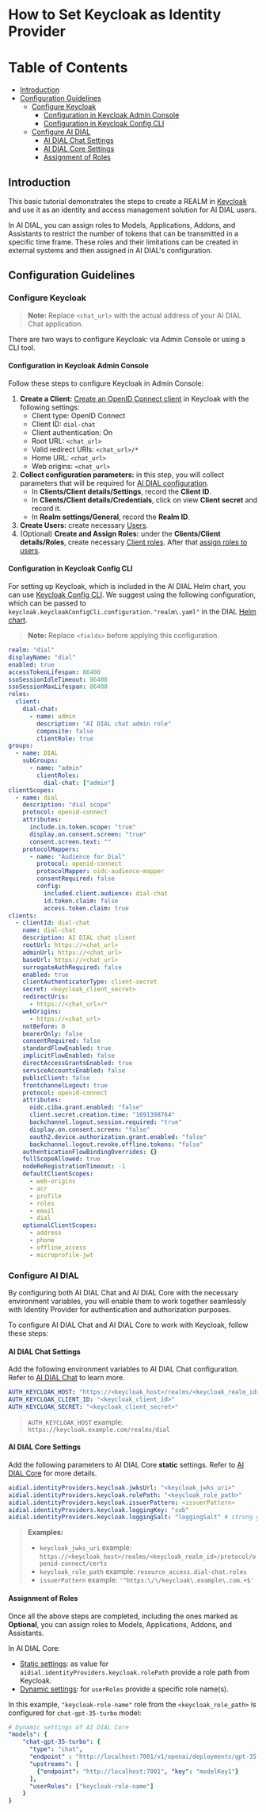 
<!-- omit from toc -->
# How to Set Keycloak as Identity Provider

<div class="docusaurus-ignore">

<!-- omit from toc -->
# Table of Contents

- [Introduction](#introduction)
- [Configuration Guidelines](#configuration-guidelines)
  - [Configure Keycloak](#configure-keycloak)
    - [Configuration in Keycloak Admin Console](#configuration-in-keycloak-admin-console)
    - [Configuration in Keycloak Config CLI](#configuration-in-keycloak-config-cli)
  - [Configure AI DIAL](#configure-ai-dial)
    - [AI DIAL Chat Settings](#ai-dial-chat-settings)
    - [AI DIAL Core Settings](#ai-dial-core-settings)
    - [Assignment of Roles](#assignment-of-roles)
  
</div>

## Introduction

This basic tutorial demonstrates the steps to create a REALM in [Keycloak](https://www.keycloak.org) and use it as an identity and access management solution for AI DIAL users.

In AI DIAL, you can assign roles to Models, Applications, Addons, and Assistants to restrict the number of tokens that can be transmitted in a specific time frame. These roles and their limitations can be created in external systems and then assigned in AI DIAL's configuration.

## Configuration Guidelines

### Configure Keycloak

> **Note:** Replace `<chat_url>` with the actual address of your AI DIAL Chat application.

There are two ways to configure Keycloak: via Admin Console or using a CLI tool.

#### Configuration in Keycloak Admin Console

Follow these steps to configure Keycloak in Admin Console:

1. **Create a Client:** [Create an OpenID Connect client](https://www.keycloak.org/docs/latest/server_admin/#proc-creating-oidc-client_server_administration_guide) in Keycloak with the following settings:
   - Client type: OpenID Connect
   - Client ID: `dial-chat`
   - Client authentication: On
   - Root URL: `<chat_url>`
   - Valid redirect URIs: `<chat_url>/*`
   - Home URL: `<chat_url>`
   - Web origins: `<chat_url>`
2.  **Collect configuration parameters:** in this step, you will collect parameters that will be required for [AI DIAL configuration](#ai-dial-chat-settings).
    - In **Clients/Client details/Settings**, record the **Client ID**.
    - In **Clients/Client details/Credentials**, click on view **Client secret** and record it. 
    - In **Realm settings/General**, record the **Realm ID**.
3. **Create Users:** create necessary [Users](https://www.keycloak.org/docs/latest/server_admin/#proc-creating-user_server_administration_guide).
4. (Optional) **Create and Assign Roles:** under the **Clients/Client details/Roles**, create necessary [Client roles](https://www.keycloak.org/docs/latest/server_admin/#con-client-roles_server_administration_guide). After that [assign roles to users](https://www.keycloak.org/docs/latest/server_admin/#proc-assigning-role-mappings_server_administration_guide).

#### Configuration in Keycloak Config CLI

For setting up Keycloak, which is included in the AI DIAL Helm chart, you can use [Keycloak Config CLI](https://github.com/bitnami/containers/tree/main/bitnami/keycloak-config-cli#configuration). We suggest using the following configuration, which can be passed to `keycloak.keycloakConfigCli.configuration."realm\.yaml"` in the DIAL [Helm chart](https://github.com/epam/ai-dial-helm/blob/56b41d6f3c2148b42bdd12c1dcecc9711e23fd6d/charts/dial/values.yaml#L29). 

> **Note:** Replace `<fields>` before applying this configuration.

  ```yaml
  realm: "dial"
  displayName: "dial"
  enabled: true
  accessTokenLifespan: 86400
  ssoSessionIdleTimeout: 86400
  ssoSessionMaxLifespan: 86400
  roles:
    client:
      dial-chat:
        - name: admin
          description: "AI DIAL chat admin role"
          composite: false
          clientRole: true
  groups:
    - name: DIAL
      subGroups:
        - name: "admin"
          clientRoles:
            dial-chat: ["admin"]
  clientScopes:
    - name: dial
      description: "dial scope"
      protocol: openid-connect
      attributes:
        include.in.token.scope: "true"
        display.on.consent.screen: "true"
        consent.screen.text: ""
      protocolMappers:
        - name: "Audience for Dial"
          protocol: openid-connect
          protocolMapper: oidc-audience-mapper
          consentRequired: false
          config:
            included.client.audience: dial-chat
            id.token.claim: false
            access.token.claim: true
  clients:
    - clientId: dial-chat
      name: dial-chat
      description: AI DIAL chat client
      rootUrl: https://<chat_url>
      adminUrl: https://<chat_url>
      baseUrl: https://<chat_url>
      surrogateAuthRequired: false
      enabled: true
      clientAuthenticatorType: client-secret
      secret: <keycloak_client_secret>
      redirectUris:
        - https://<chat_url>/*
      webOrigins:
        - https://<chat_url>
      notBefore: 0
      bearerOnly: false
      consentRequired: false
      standardFlowEnabled: true
      implicitFlowEnabled: false
      directAccessGrantsEnabled: true
      serviceAccountsEnabled: false
      publicClient: false
      frontchannelLogout: true
      protocol: openid-connect
      attributes:
        oidc.ciba.grant.enabled: "false"
        client.secret.creation.time: "1691398764"
        backchannel.logout.session.required: "true"
        display.on.consent.screen: "false"
        oauth2.device.authorization.grant.enabled: "false"
        backchannel.logout.revoke.offline.tokens: "false"
      authenticationFlowBindingOverrides: {}
      fullScopeAllowed: true
      nodeReRegistrationTimeout: -1
      defaultClientScopes:
        - web-origins
        - acr
        - profile
        - roles
        - email
        - dial
      optionalClientScopes:
        - address
        - phone
        - offline_access
        - microprofile-jwt
  ```

### Configure AI DIAL

By configuring both AI DIAL Chat and AI DIAL Core with the necessary environment variables, you will enable them to work together seamlessly with Identity Provider for authentication and authorization purposes.

To configure AI DIAL Chat and AI DIAL Core to work with Keycloak, follow these steps:

#### AI DIAL Chat Settings

Add the following environment variables to AI DIAL Chat configuration. Refer to [AI DIAL Chat](https://github.com/epam/ai-dial-chat/blob/development/apps/chat/README.md#environment-variables) to learn more.
   
  ```yaml
  AUTH_KEYCLOAK_HOST: "https://<keycloak_host>/realms/<keycloak_realm_id>"
  AUTH_KEYCLOAK_CLIENT_ID: "<keycloak_client_id>"
  AUTH_KEYCLOAK_SECRET: "<keycloak_client_secret>"
  ```
> `AUTH_KEYCLOAK_HOST` example: `https://keycloak.example.com/realms/dial`

#### AI DIAL Core Settings

Add the following parameters to AI DIAL Core **static** settings. Refer to [AI DIAL Core](https://github.com/epam/ai-dial-core?tab=readme-ov-file#static-settings) for more details.
   
  ```yaml
  aidial.identityProviders.keycloak.jwksUrl: "<keycloak_jwks_uri>"
  aidial.identityProviders.keycloak.rolePath: "<keycloak_role_path>"
  aidial.identityProviders.keycloak.issuerPattern: <issuerPattern>
  aidial.identityProviders.keycloak.loggingKey: "sub" 
  aidial.identityProviders.keycloak.loggingSalt: "loggingSalt" # strong generated string
  ```

> **Examples:**    
> - `keycloak_jwks_uri` example: `https://<keycloak_host>/realms/<keycloak_realm_id>/protocol/openid-connect/certs`
> - `keycloak_role_path` example: `resource_access.dial-chat.roles`
> - `issuerPattern` example: `'^https:\/\/keycloak\.example\.com.+$'`

#### Assignment of Roles

Once all the above steps are completed, including the ones marked as **Optional**, you can assign roles to Models, Applications, Addons, and Assistants.

In AI DIAL Core:

* [Static settings](https://github.com/epam/ai-dial-core?tab=readme-ov-file#static-settings): as value for `aidial.identityProviders.keycloak.rolePath` provide a role path from Keycloak.
* [Dynamic settings](https://github.com/epam/ai-dial-core?tab=readme-ov-file#dynamic-settings): for `userRoles` provide a specific role name(s). 

In this example, `"keycloak-role-name"` role from the `<keycloak_role_path>` is configured for `chat-gpt-35-turbo` model:

```yaml
# Dynamic settings of AI DIAL Core
"models": {
    "chat-gpt-35-turbo": {
      "type": "chat",
      "endpoint" : "http://localhost:7001/v1/openai/deployments/gpt-35-turbo/chat/completions",
      "upstreams": [
        {"endpoint": "http://localhost:7001", "key": "modelKey1"}
      ],
      "userRoles": ["keycloak-role-name"]
    }
}
```
